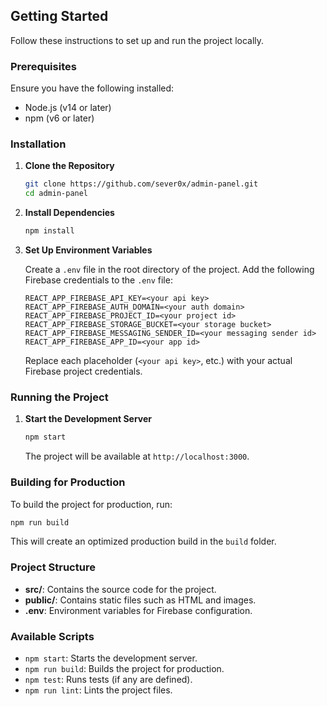## Getting Started

Follow these instructions to set up and run the project locally.

### Prerequisites

Ensure you have the following installed:

- Node.js (v14 or later)
- npm (v6 or later)

### Installation

1. **Clone the Repository**

    ```bash
    git clone https://github.com/sever0x/admin-panel.git
    cd admin-panel
    ```

2. **Install Dependencies**

    ```bash
    npm install
    ```

3. **Set Up Environment Variables**

   Create a `.env` file in the root directory of the project. Add the following Firebase credentials to the `.env` file:

    ```plaintext
    REACT_APP_FIREBASE_API_KEY=<your api key>
    REACT_APP_FIREBASE_AUTH_DOMAIN=<your auth domain>
    REACT_APP_FIREBASE_PROJECT_ID=<your project id>
    REACT_APP_FIREBASE_STORAGE_BUCKET=<your storage bucket>
    REACT_APP_FIREBASE_MESSAGING_SENDER_ID=<your messaging sender id>
    REACT_APP_FIREBASE_APP_ID=<your app id>
    ```

   Replace each placeholder (`<your api key>`, etc.) with your actual Firebase project credentials.

### Running the Project

1. **Start the Development Server**

    ```bash
    npm start
    ```

   The project will be available at `http://localhost:3000`.

### Building for Production

To build the project for production, run:

```bash
npm run build
```

This will create an optimized production build in the `build` folder.

### Project Structure

- **src/**: Contains the source code for the project.
- **public/**: Contains static files such as HTML and images.
- **.env**: Environment variables for Firebase configuration.

### Available Scripts

- `npm start`: Starts the development server.
- `npm run build`: Builds the project for production.
- `npm test`: Runs tests (if any are defined).
- `npm run lint`: Lints the project files.